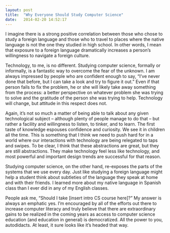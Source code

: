 ```yaml
---
layout: post
title:  "Why Everyone Should Study Computer Science"
date:   2014-02-20 14:52:17
---
```


I imagine there is a strong positive correlation between those who chose to study a foreign language and those who to travel to places where the native language is not the one they studied in high school. In other words, I mean that exposure to a foreign language dramatically increases a person’s willingness to navigate a foreign culture.

<!-- end_excerpt -->

Technology, to me, is no different. Studying computer science, formally or informally, is a fantastic way to overcome the fear of the unknown. I am always impressed by people who are confident enough to say, “I’ve never done that before, but I can take a look and try to figure it out.” Even if that person fails to fix the problem, he or she will likely take away something from the process: a better perspective on whatever problem she was trying to solve and the gratitude of the person she was trying to help.
Technology will change, but attitude in this respect does not.

Again, it’s not so much a matter of being able to talk about any given technological subject – although plenty of people manage to do that – but rather a facility and willingness to listen, to tinker, and to learn. The first taste of knowledge espouses confidence and curiosity. We see it in children all the time. This is something that I think we need to push hard for in a world where our interactions with technology are being relegated to taps and swipes. To be clear, I think that these abstractions are great, but they are still abstractions. They make technology feel less like technology, and most powerful and important design trends are successful for that reason.

Studying computer science, on the other hand, re-exposes the parts of the systems that we use every day. Just like studying a foreign language might help a student think about subtleties of the language they speak at home and with their friends. I learned more about my native language in Spanish class than I ever did in any of my English classes.

People ask me, “Should I take [insert intro CS course here]?” My answer is always an emphatic yes. I’m encouraged by all of the efforts out there to increase computer literacy and truly believe that there are extraordinary gains to be realized in the coming years as access to computer science education (and education in general) is democratized. All the power to you, autodidacts. At least, it sure looks like it’s headed that way.